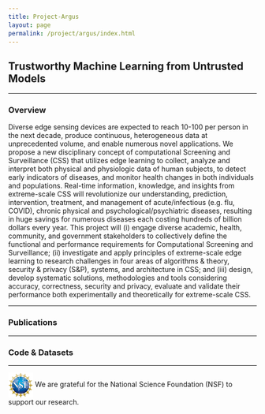 ```yaml
---
title: Project-Argus
layout: page
permalink: /project/argus/index.html
---
```



## Trustworthy Machine Learning from Untrusted Models

<hr>

### Overview


<!-- <div align="center"><img src="/assets/images/argus.png" alt="argus" height="75%" width="75%" align="middle"/></div> -->


Diverse edge sensing devices are expected to reach 10-100 per person in the next decade, produce continuous, heterogeneous data at unprecedented volume, and enable numerous novel applications. We propose a new disciplinary concept of computational Screening and Surveillance (CSS) that utilizes edge learning to collect, analyze and interpret both physical and physiologic data of human subjects, to detect early indicators of diseases, and monitor health changes in both individuals and populations. Real-time information, knowledge, and insights from extreme-scale CSS will revolutionize our understanding, prediction, intervention, treatment, and management of acute/infectious (e.g. flu, COVID), chronic physical and psychological/psychiatric diseases, resulting in huge savings for numerous diseases each costing hundreds of billion dollars every year. This project will (i) engage diverse academic, health, community, and government stakeholders to collectively define the functional and performance requirements for Computational Screening and Surveillance; (ii) investigate and apply principles of extreme-scale edge learning to research challenges in four areas of algorithms & theory, security & privacy (S&P), systems, and architecture in CSS; and (iii) design, develop systematic solutions, methodologies and tools considering accuracy, correctness, security and privacy, evaluate and validate their performance both experimentally and theoretically for extreme-scale CSS.

<hr>

### Publications
 
<hr>

### Code & Datasets


<hr>

<img src="/assets/images/nsf.jpg" alt="nsf" height="10%" width="10%" align="absmiddle"/> We are grateful for the National Science Foundation (NSF) to support our research.
